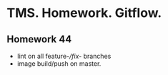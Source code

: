 # TMS. Homework. Gitflow.
## Homework 44
* lint on all feature-*/fix-* branches
* image build/push on master.